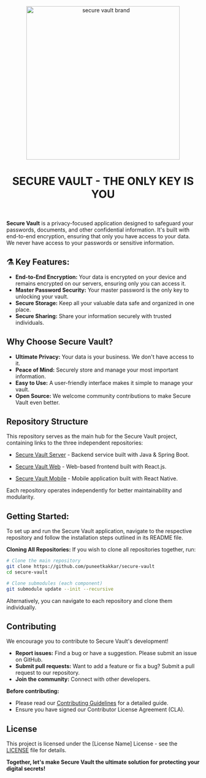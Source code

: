 <p align="center">
  <img src="./src/main/resources/static/images/secure-vault-logo-3x.png" alt="secure vault brand" width="400"/>
</p>

<h1 align="center">SECURE VAULT - THE ONLY KEY IS YOU</h1>

<br>

**Secure Vault** is a privacy-focused application designed to safeguard your passwords, documents, and other confidential information. It's built with end-to-end encryption, ensuring that only you have access to your data. We never have access to your passwords or sensitive information. 

## ⚗️ Key Features:

* **End-to-End Encryption:** Your data is encrypted on your device and remains encrypted on our servers, ensuring only you can access it.  
* **Master Password Security:** Your master password is the only key to unlocking your vault. 
* **Secure Storage:** Keep all your valuable data safe and organized in one place.
* **Secure Sharing:**  Share your information securely with trusted individuals. 

## Why Choose Secure Vault?

* **Ultimate Privacy:** Your data is your business. We don't have access to it.
* **Peace of Mind:** Securely store and manage your most important information.
* **Easy to Use:**  A user-friendly interface makes it simple to manage your vault.
* **Open Source:**  We welcome community contributions to make Secure Vault even better.

## Repository Structure

This repository serves as the main hub for the Secure Vault project, containing links to the three independent repositories:

* [Secure Vault Server](https://github.com/puneetkakkar/secure-vault-server) - Backend service built with Java & Spring Boot.

* [Secure Vault Web](https://github.com/puneetkakkar/secure-vault-web) - Web-based frontend built with React.js.

* [Secure Vault Mobile](https://github.com/puneetkakkar/secure-vault-mobile) - Mobile application built with React Native.

Each repository operates independently for better maintainability and modularity.

## Getting Started:

To set up and run the Secure Vault application, navigate to the respective repository and follow the installation steps outlined in its README file.

**Cloning All Repositories:**
If you wish to clone all repositories together, run:

```bash
# Clone the main repository
git clone https://github.com/puneetkakkar/secure-vault
cd secure-vault

# Clone submodules (each component)
git submodule update --init --recursive
```
Alternatively, you can navigate to each repository and clone them individually.

## Contributing

We encourage you to contribute to Secure Vault's development!

* **Report issues:** Find a bug or have a suggestion. Please submit an issue on GitHub.
* **Submit pull requests:**  Want to add a feature or fix a bug? Submit a pull request to our repository.
* **Join the community:**  Connect with other developers.

**Before contributing:**

* Please read our [Contributing Guidelines](CONTRIBUTING.md) for a detailed guide.
* Ensure you have signed our Contributor License Agreement (CLA). 

## License

This project is licensed under the [License Name] License - see the [LICENSE](LICENSE) file for details.

**Together, let's make Secure Vault the ultimate solution for protecting your digital secrets!**